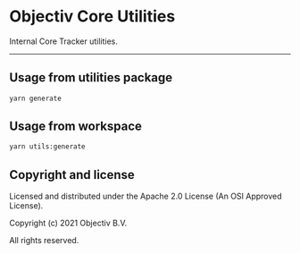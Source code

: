 # Objectiv Core Utilities

Internal Core Tracker utilities.

---

## Usage from utilities package

```sh
yarn generate
```

## Usage from workspace

```sh
yarn utils:generate
```

## Copyright and license
Licensed and distributed under the Apache 2.0 License (An OSI Approved License).

Copyright (c) 2021 Objectiv B.V.

All rights reserved.
